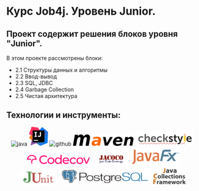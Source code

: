 # Курс Job4j. Уровень Junior.
## Проект содержит решения блоков уровня "Junior".
В этом проекте рассмотрены блоки:
* 2.1 Структуры данных и алгоритмы
* 2.2 Ввод-вывод
* 2.3 SQL, JDBC
* 2.4 Garbage Collection
* 2.5 Чистая архитектура

## Технологии и инструменты:
<p align="center">
<img src="https://www.vectorlogo.zone/logos/java/java-ar21.svg" alt="java" width="120" height="60"/>
<img src="images/idea.png" alt="intellij" height="50"/>
<img src="https://www.vectorlogo.zone/logos/github/github-ar21.svg" alt="github" height="70"/>
<img src="images/maven.png" alt="maven" height="30"/>
<img src="images/checkstyle.png" alt="CheckStyle"  height="40"/>
<img src="images/codecov.png" alt="Codecov"  height="35"/>
<img src="images/jacoco.png" alt="Jacoco"  width="90"/>
<img src="images/javafx.png" alt="JavaFX"  height="50"/>
<img src="images/junit.png" alt="JUnit"  height="40"/>
<img src="images/postgresql.png" alt="PSQL"  height="45"/>
<img src="images/jcf.png" alt="JCF"  width="90"/>
</p>
